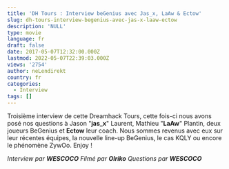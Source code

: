```yaml
---
title: 'DH Tours : Interview beGenius avec Jas_x, LaAw & Ectow'
slug: dh-tours-interview-begenius-avec-jas-x-laaw-ectow
description: 'NULL'
type: movie
language: fr
draft: false
date: 2017-05-07T12:32:00.000Z
lastmod: 2022-05-07T22:39:03.000Z
views: '2754'
author: neLendirekt
country: fr
categories:
  - Interview
tags: []
---
```

Troisième interview de cette Dreamhack Tours, cette fois-ci nous avons posé nos questions à Jason "**jas\_x**" Laurent, Mathieu "**LaAw**" Plantin, deux joueurs BeGenius et **Ectow** leur coach. Nous sommes revenus avec eux sur leur récentes équipes, la nouvelle line-up BeGenius, le cas KQLY ou encore le phénomène ZywOo. Enjoy !

_Interview par **WESCOCO**_ 
_Filmé par **Olriko**_ 
_Questions par **WESCOCO**_

